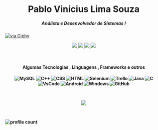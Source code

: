 <h1 align="center">Pablo Vinicius Lima Souza</h1>

<h5 align="center"> Análista e Desenvolvedor de Sistemas !</h5>

[![via Giphy](https://media.giphy.com/media/25Itcrcuwkyq3ohubJ/giphy.gif)](https://giphy.com/gifs/pudgypenguins-work-tired-night-shift-25Itcrcuwkyq3ohubJ)


<p align="center">
	<a href="https://gist.github.com/PabloVLS">
		<img src="https://img.shields.io/badge/-Gists-000?style=for-the-badge&logo=Github&logoColor=white" />
	</a>
	<a href="https://pt.stackoverflow.com/users/344585/pablo-vinicius?tab=profile">
		<img src="https://img.shields.io/badge/Stack_Overflow-FE7A16?style=for-the-badge&logo=stack-overflow&logoColor=white" />
	</a>
	<a href="viniciuspablo801@gmail.com">
		<img src="https://img.shields.io/badge/Gmail-D14836?style=for-the-badge&logo=gmail&logoColor=white" />
	</a>
	<a href="https://www.linkedin.com/in/pablo-vinicius-a1002124a/">
		<img src="https://img.shields.io/badge/-LinkedIn-%230077B5?style=for-the-badge&logo=linkedin&logoColor=white" />
	</a>	
</p>

<br>

<h4 align="center">Algumas Tecnologias , Linguagens , Frameworks e outros<h4/>

<p align="center">

<picture>
	<source media="(prefers-color-scheme: dark)" srcset="https://img.shields.io/badge/MySQL-00000F?style=for-the-badge&logo=mysql&logoColor=white">
	<source media="(prefers-color-scheme: light)" srcset="https://img.shields.io/badge/MySQL-00000F?style=for-the-badge&logo=mysql&logoColor=white">
	<img src="https://img.shields.io/badge/MySQL-00000F?style=for-the-badge&logo=mysql&logoColor=white" alt="MySQL" />
</picture>
<picture>
	<source media="(prefers-color-scheme: dark)" srcset="https://img.shields.io/badge/C%2B%2B-00599C?style=for-the-badge&logo=c%2B%2B&logoColor=white">
	<source media="(prefers-color-scheme: light)" srcset="https://img.shields.io/badge/C%2B%2B-00599C?style=for-the-badge&logo=c%2B%2B&logoColor=white">
	<img src="https://img.shields.io/badge/C%2B%2B-00599C?style=for-the-badge&logo=c%2B%2B&logoColor=white" alt="C++" />
</picture>
<picture>
	<source media="(prefers-color-scheme: dark)" srcset="https://img.shields.io/badge/CSS-3498DB?&style=for-the-badge&logo=css3&logoColor=white">
	<source media="(prefers-color-scheme: light)" srcset="https://img.shields.io/badge/CSS-3498DB?&style=for-the-badge&logo=css3&logoColor=white">
	<img src="https://img.shields.io/badge/CSS-3498DB?&style=for-the-badge&logo=css3&logoColor=white" alt="CSS" />
</picture>
<picture>
	<source media="(prefers-color-scheme: dark)" srcset="https://img.shields.io/badge/HTML-239120?style=for-the-badge&logo=html5&logoColor=white">
	<source media="(prefers-color-scheme: light)" srcset="https://img.shields.io/badge/HTML-239120?style=for-the-badge&logo=html5&logoColor=white">
	<img src="https://img.shields.io/badge/HTML-239120?style=for-the-badge&logo=html5&logoColor=white" alt="HTML" />
</picture>
<picture>
	<source media="(prefers-color-scheme: dark)" srcset="https://img.shields.io/badge/-boostrap-0D1117?style=for-the-badge&logo=bootstrap&labelColor=0D1117">
	<source media="(prefers-color-scheme: light)" srcset="https://img.shields.io/badge/-boostrap-0D1117?style=for-the-badge&logo=bootstrap&labelColor=0D1117">
	<img src="https://img.shields.io/badge/-boostrap-0D1117?style=for-the-badge&logo=bootstrap&labelColor=0D1117" alt="Selenium" />
</picture>
<picture>
	<source media="(prefers-color-scheme: dark)" srcset="https://img.shields.io/badge/trello-0079BF?style=for-the-badge&logo=trello&logoColor=white">
	<source media="(prefers-color-scheme: light)" srcset="https://img.shields.io/badge/trello-0079BF?style=for-the-badge&logo=trello&logoColor=white">
	<img src="https://img.shields.io/badge/trello-0079BF?style=for-the-badge&logo=trello&logoColor=white" alt="Trello" />
</picture>
<picture>
	<source media="(prefers-color-scheme: dark)" srcset="https://img.shields.io/badge/java-%23ED8B00.svg?style=for-the-badge&logo=openjdk&logoColor=white">
	<source media="(prefers-color-scheme: light)" srcset="https://img.shields.io/badge/java-%23ED8B00.svg?style=for-the-badge&logo=openjdk&logoColor=white">
	<img src="https://img.shields.io/badge/java-%23ED8B00.svg?style=for-the-badge&logo=openjdk&logoColor=white" alt="Java"/>
</picture>
<picture>
	<source media="(prefers-color-scheme: dark)" srcset="https://img.shields.io/badge/C-00599C?style=for-the-badge&logo=c&logoColor=white">
	<source media="(prefers-color-scheme: light)" srcset="https://img.shields.io/badge/C-00599C?style=for-the-badge&logo=c&logoColor=white">
	<img src="https://img.shields.io/badge/C-00599C?style=for-the-badge&logo=c&logoColor=white" alt="C" />
</picture>
<picture>
	<source media="(prefers-color-scheme: dark)" srcset="https://img.shields.io/badge/Vscode-007ACC?style=for-the-badge&logo=visual-studio-code&logoColor=white">
	<source media="(prefers-color-scheme: light)" srcset="https://img.shields.io/badge/Vscode-007ACC?style=for-the-badge&logo=visual-studio-code&logoColor=white">
	<img src="https://img.shields.io/badge/Vscode-007ACC?style=for-the-badge&logo=visual-studio-code&logoColor=white" alt="VsCode" />
</picture>
<picture>
	<source media="(prefers-color-scheme: dark)" srcset="https://img.shields.io/badge/Android-3DDC84?style=for-the-badge&logo=android&logoColor=white">
	<source media="(prefers-color-scheme: light)" srcset="https://img.shields.io/badge/Android-3DDC84?style=for-the-badge&logo=android&logoColor=white">
	<img src="https://img.shields.io/badge/Android-3DDC84?style=for-the-badge&logo=android&logoColor=white" alt="Android" />
</picture>
<picture>
	<source media="(prefers-color-scheme: dark)" srcset="https://img.shields.io/badge/Windows-000?style=for-the-badge&logo=windows&logoColor=2CA5E0">
	<source media="(prefers-color-scheme: light)" srcset="https://img.shields.io/badge/Windows-000?style=for-the-badge&logo=windows&logoColor=2CA5E0">
	<img src="https://img.shields.io/badge/Windows-000?style=for-the-badge&logo=windows&logoColor=2CA5E0" alt="Windows" />
</picture>
<picture>
	<source media="(prefers-color-scheme: dark)" srcset="https://img.shields.io/badge/git-F05032?style=for-the-badge&logo=git&logoColor=white">
	<source media="(prefers-color-scheme: light)" srcset="https://img.shields.io/badge/git-F05032?style=for-the-badge&logo=git&logoColor=white">
	<img src="https://img.shields.io/badge/git-F05032?style=for-the-badge&logo=git&logoColor=white" alt="GitHub" />
</picture>

</p>

</br>
<p align="center">
	<img src="https://spotify-github-profile.vercel.app/api/view?uid=12181824518&cover_image=false&theme=default" />
</p>

</br>

![profile count](https://komarev.com/ghpvc/?username=PabloVLS&color=5B0EC0&style=flat-square)&nbsp;

<!--START_SECTION:mydata

```json
{
   "Will": {
      "CurrentFocus": "Getting better at my skills",
      "HowDoISeeMyselfIn5Years": "As the best SysAdmin I can be",
      "CurrentStackOverflowReputation": "2,710",
      "Favorites": {
         "OperationalSystem": "Arch Linux",
         "GUI": "XFCE",
         "Kernel": "Zen",
         "Interpreter": "ZSH",
         "IDE": "Sublime text",
         "Language": "Python",
         "MobileOS": "Android",
         "Games": ["Chrono Trigger","Driver: Parallel Lines","Watch Dogs"],
         "Music": {
            "Genres": ["Hip Hop","Lo-fi","Jazz"],
            "Songs": ["MF DOOM - Datura stramonium","MF DOOM - One beer","Quasimodo - Bad caracther"],
            "Artists": ["MF DOOM","Rav","Mac DeMarco"]
         }
      }
   },
   "RandomStuff": {
      "FunFactOfTheDay": "The Main Library at Indiana University sinks over an inch every year because when it was built, engineers failed to take into account the weight of all the books that would occupy the building.",
      "CoolAdviceOfTheDay": "Eliminate the unnecessary.",
      "DadJokeOfTheDay": "Why can't eggs have love? They will break up too soon.",
      "IsTodayChristmas?": "Not this time",
      "IsTodayMyBirthday?": "A long long time ago, in a far far galaxy away, it was",
      "RandomMemeOfTheDay": "https://i.imgflip.com/8d4weq.jpg"
   }
}
```

<!--END_SECTION:mydata-->

